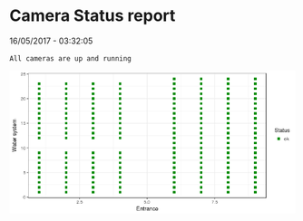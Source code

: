 Camera Status report
================
16/05/2017 - 03:32:05

    All cameras are up and running

![](camreport_files/figure-markdown_github/unnamed-chunk-2-1.png)
